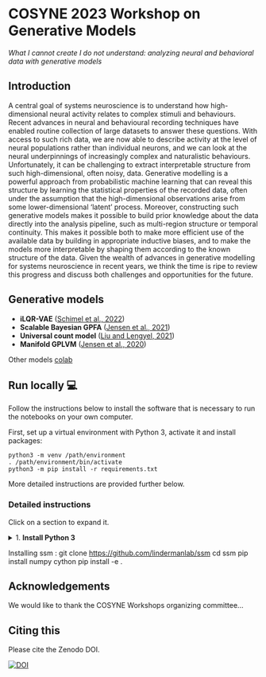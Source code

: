 # COSYNE 2023 Workshop on Generative Models

*What I cannot create I do not understand: analyzing neural and behavioral data with generative models*

## Introduction

A central goal of systems neuroscience is to understand how high-dimensional neural activity relates to complex stimuli and behaviours. Recent advances in neural and behavioural recording techniques have enabled routine collection of large datasets to answer these questions. With access to such rich data, we are now able to describe activity at the level of neural populations rather than individual neurons, and we can look at the neural underpinnings of increasingly complex and naturalistic behaviours. Unfortunately, it can be challenging to extract interpretable structure from such high-dimensional, often noisy, data. Generative modelling is a powerful approach from probabilistic machine learning that can reveal this structure by learning the statistical properties of the recorded data, often under the assumption that the high-dimensional observations arise from some lower-dimensional ‘latent’ process. Moreover, constructing such generative models makes it possible to build prior knowledge about the data directly into the analysis pipeline, such as multi-region structure or temporal continuity. This makes it possible both to make more efficient use of the available data by building in appropriate inductive biases, and to make the models more interpretable by shaping them according to the known structure of the data. Given the wealth of advances in generative modelling for systems neuroscience in recent years, we think the time is ripe to review this progress and discuss both challenges and opportunities for the future.




## Generative models

- **iLQR-VAE** ([Schimel et al., 2022](https://www.biorxiv.org/content/10.1101/2021.10.07.463540v2.abstract))
- **Scalable Bayesian GPFA** ([Jensen et al., 2021](https://proceedings.neurips.cc/paper/2021/hash/58238e9ae2dd305d79c2ebc8c1883422-Abstract.html))
- **Universal count model** ([Liu and Lengyel, 2021](https://proceedings.neurips.cc/paper/2021/hash/6f5216f8d89b086c18298e043bfe48ed-Abstract.html))
- **Manifold GPLVM** ([Jensen et al., 2020](https://proceedings.neurips.cc/paper/2020/hash/fedc604da8b0f9af74b6cfc0fab2163c-Abstract.html))

Other models [colab](https://colab.research.google.com/drive/15YK-TyWjCCfcVDPxiTOUYbMimBZN1EL7?usp=sharing)



## Run locally 💻 

Follow the instructions below to install the software that is
necessary to run the notebooks on your own computer.

First, set up a virtual environment with Python 3, activate it 
and install packages:

```
python3 -m venv /path/environment
. /path/environment/bin/activate
python3 -m pip install -r requirements.txt
```

More detailed instructions are provided further below.


### Detailed instructions

Click on a section to expand it.

<details>
<summary>1. <b>Install Python 3</b></summary>

- On Windows: ...
  
- On MacOS, Ubuntu, etc, go to 'Terminal' and run `chmod +x` on the downloaded `.sh` file, then run it
  with...
</details>

Installing ssm : 
git clone https://github.com/lindermanlab/ssm
cd ssm
pip install numpy cython
pip install -e .


## Acknowledgements

We would like to thank the COSYNE Workshops organizing committee...



## Citing this

Please cite the Zenodo DOI.

[![DOI](https://zenodo.org/badge/451483302.svg)](https://zenodo.org/badge/latestdoi/451483302)